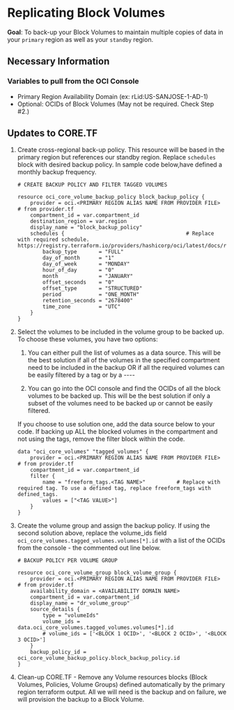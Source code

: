 # Replicating Block Volumes

**Goal**: To back-up your Block Volumes to maintain multiple copies of data in your `primary` region as well as your `standby` region.

## Necessary Information

### Variables to pull from the OCI Console
                  
- Primary Region Availability Domain (ex: rLid:US-SANJOSE-1-AD-1)
- Optional: OCIDs of Block Volumes (May not be required. Check Step #2.)            

## Updates to CORE.TF

1. Create cross-regional back-up policy. This resource will be based in the primary region but references our standby region. Replace `schedules` block with desired backup policy. In sample code below,have defined a monthly backup frequency.

    ```
    # CREATE BACKUP POLICY AND FILTER TAGGED VOLUMES

    resource oci_core_volume_backup_policy block_backup_policy {
        provider = oci.<PRIMARY REGION ALIAS NAME FROM PROVIDER FILE>       # from provider.tf
        compartment_id = var.compartment_id
        destination_region = var.region
        display_name = "block_backup_policy"
        schedules {                                       # Replace with required schedule. https://registry.terraform.io/providers/hashicorp/oci/latest/docs/resources/core_volume_backup_policy
            backup_type       = "FULL"
            day_of_month      = "1"
            day_of_week       = "MONDAY"
            hour_of_day       = "0"
            month             = "JANUARY"
            offset_seconds    = "0"
            offset_type       = "STRUCTURED"
            period            = "ONE_MONTH"
            retention_seconds = "2678400"
            time_zone         = "UTC"
        }
    }
    ```

2. Select the volumes to be included in the volume group to be backed up. To choose these volumes, you have two options: 
        
      1. You can either pull the list of volumes as a data source. This will be the best solution if all of the volumes in the specified compartment need to be included in the backup OR if all the required volumes can be easily filtered by a tag or by a ----

      2. You can go into the OCI console and find the OCIDs of all the block volumes to be backed up. This will be the best solution if only a subset of the volumes need to be backed up or cannot be easily filtered. 

    If you choose to use solution one, add the data source below to your code. If backing up ALL the blocked volumes in the compartment and not using the tags, remove the filter block within the code.
    ```
    data "oci_core_volumes" "tagged_volumes" {
        provider = oci.<PRIMARY REGION ALIAS NAME FROM PROVIDER FILE>       # from provider.tf
        compartment_id = var.compartment_id
        filter {
            name = "freeform_tags.<TAG NAME>"          # Replace with required tag. To use a defined tag, replace freeform_tags with defined_tags. 
            values = ["<TAG VALUE>"]
        }
    }
    ```

3. Create the volume group and assign the backup policy. If using the second solution above, replace the volume_ids field `oci_core_volumes.tagged_volumes.volumes[*].id` with a list of the OCIDs from the console - the commented out line below.

    ```
    # BACKUP POLICY PER VOLUME GROUP

    resource oci_core_volume_group block_volume_group {
        provider = oci.<PRIMARY REGION ALIAS NAME FROM PROVIDER FILE>       # from provider.tf
        availability_domain = <AVAILABILITY DOMAIN NAME>         
        compartment_id = var.compartment_id
        display_name = "dr_volume_group"
        source_details {
            type = "volumeIds"
            volume_ids = data.oci_core_volumes.tagged_volumes.volumes[*].id
            # volume_ids = ['<BLOCK 1 OCID>', '<BLOCK 2 OCID>', '<BLOCK 3 OCID>']
        }
        backup_policy_id = oci_core_volume_backup_policy.block_backup_policy.id
    }
    ```

4. Clean-up CORE.TF - Remove any Volume resources blocks (Block Volumes, Policies, Volume Groups) defined automatically by the primary region terraform output. All we will need is the backup and on failure, we will provision the backup to a Block Volume.
